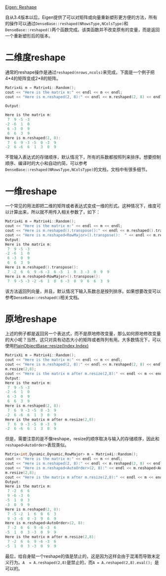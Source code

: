 [Eigen: Reshape](http://eigen.tuxfamily.org/dox/group__TutorialReshape.html)

自从3.4版本以后，Eigen提供了可以对矩阵或向量重新塑形更方便的方法，所有的操作可以通过`DenseBase::reshaped(NRowsType,NColsType)`和`DenseBase::reshaped()`两个函数完成。该类函数并不改变原有的变量，而是返回一个重新塑形后的版本。

# 二维度reshape

通常的reshape操作是通过`reshaped(nrows,ncols)`来完成，下面是一个例子把4\*4的矩阵变成2\*8的矩阵。

```c++
Matrix4i m = Matrix4i::Random();
cout << "Here is the matrix m:" << endl << m << endl;
cout << "Here is m.reshaped(2, 8):" << endl << m.reshaped(2, 8) << endl;

Output:
	
Here is the matrix m:
 7  9 -5 -3
-2 -6  1  0
 6 -3  0  9
 6  6  3  9
Here is m.reshaped(2, 8):
 7  6  9 -3 -5  0 -3  9
-2  6 -6  6  1  3  0  9
```

不管输入表达式的存储顺序，默认情况下，所有的系数都按照列来排序。想要控制顺序、编译时的大小和自动约简，可以参考`DenseBase::reshaped(NRowsType,NColsType)`的文档，文档中有很多细节。

# 一维reshape

一个常见的用法即把二维的矩阵或者表达式变成一维的形式。这种情况下，维度可以计算出来，所以就不用传入相关参数了，如下：

```c++
Matrix4i m = Matrix4i::Random();
cout << "Here is the matrix m:" << endl << m << endl;
cout << "Here is m.reshaped().transpose():" << endl << m.reshaped().transpose() << endl;
cout << "Here is m.reshaped<RowMajor>().transpose():  " << endl << m.reshaped<RowMajor>().transpose() << endl;
Output:
Here is the matrix m:
 7  9 -5 -3
-2 -6  1  0
 6 -3  0  9
 6  6  3  9
Here is m.reshaped().transpose():
 7 -2  6  6  9 -6 -3  6 -5  1  0  3 -3  0  9  9
Here is m.reshaped<RowMajor>().transpose():  
 7  9 -5 -3 -2 -6  1  0  6 -3  0  9  6  6  3  9
```

该方法返回列向量，并且，默认情况下输入系数总是按列排序。如果想要改变可以参考` DenseBase::reshaped() `相关文档。

# 原地reshape

上述的例子都是返回另一个表达式，而不是原地修改变量，那么如何原地修改变量的大小呢？当然，这只对具有动态大小的矩阵或者阵列有用。大多数情况下，可以使用[PlainObjectBase::resize(Index,Index)](http://eigen.tuxfamily.org/dox/classEigen_1_1PlainObjectBase.html#a9fd0703bd7bfe89d6dc80e2ce87c312a)

```c++
MatrixXi m = Matrix4i::Random();
cout << "Here is the matrix m:" << endl << m << endl;
cout << "Here is m.reshaped(2, 8):" << endl << m.reshaped(2, 8) << endl;
m.resize(2,8);
cout << "Here is the matrix m after m.resize(2,8):" << endl << m << endl;
Output:
Here is the matrix m:
 7  9 -5 -3
-2 -6  1  0
 6 -3  0  9
 6  6  3  9
Here is m.reshaped(2, 8):
 7  6  9 -3 -5  0 -3  9
-2  6 -6  6  1  3  0  9
Here is the matrix m after m.resize(2,8):
 7  6  9 -3 -5  0 -3  9
-2  6 -6  6  1  3  0  9
```

但是，需要注意的是不像reshape，resize的顺序取决与输入的存储顺序，因此和`reshaped<AutoOrder>`表现类似。

```c++
Matrix<int,Dynamic,Dynamic,RowMajor> m = Matrix4i::Random();
cout << "Here is the matrix m:" << endl << m << endl;
cout << "Here is m.reshaped(2, 8):" << endl << m.reshaped(2, 8) << endl;
cout << "Here is m.reshaped<AutoOrder>(2, 8):" << endl << m.reshaped<AutoOrder>(2, 8) << endl;
m.resize(2,8);
cout << "Here is the matrix m after m.resize(2,8):" << endl << m << endl;
Output:
Here is the matrix m:
 7 -2  6  6
 9 -6 -3  6
-5  1  0  3
-3  0  9  9
Here is m.reshaped(2, 8):
 7 -5 -2  1  6  0  6  3
 9 -3 -6  0 -3  9  6  9
Here is m.reshaped<AutoOrder>(2, 8):
 7 -2  6  6  9 -6 -3  6
-5  1  0  3 -3  0  9  9
Here is the matrix m after m.resize(2,8):
 7 -2  6  6  9 -6 -3  6
-5  1  0  3 -3  0  9  9
```

最后，给自身赋一个reshape的值是禁止的，这是因为这样会由于混淆而导致未定义行为。`A  = A.reshaped(2,8)`是禁止的，而`A = A.reshaped(2,8).eval(); `是可以的。
